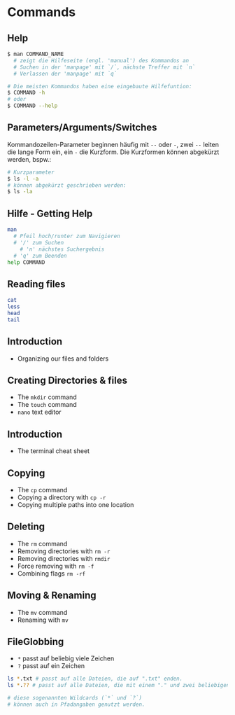 # Commands

## Help
```bash
$ man COMMAND_NAME 
  # zeigt die Hilfeseite (engl. 'manual') des Kommandos an
  # Suchen in der 'manpage' mit `/`, nächste Treffer mit `n`
  # Verlassen der 'manpage' mit `q`

# Die meisten Kommandos haben eine eingebaute Hilfefuntion:
$ COMMAND -h
# oder
$ COMMAND --help
```

## Parameters/Arguments/Switches

Kommandozeilen-Parameter beginnen häufig mit `--` oder `-`, zwei `--` leiten die lange Form ein, ein `-` die Kurzform. Die Kurzformen können abgekürzt werden, bspw.:

```bash
# Kurzparameter
$ ls -l -a
# können abgekürzt geschrieben werden:
$ ls -la
```

## Hilfe - Getting Help
```bash
man
  # Pfeil hoch/runter zum Navigieren
  # '/' zum Suchen
    # 'n' nächstes Suchergebnis
  # 'q' zum Beenden
help COMMAND
```

## Reading files
```bash
cat
less
head
tail
```

## Introduction
- Organizing our files and folders

## Creating Directories & files
- The `mkdir` command
- The `touch` command
- `nano` text editor

## Introduction
- The terminal cheat sheet

## Copying
- The `cp` command
- Copying a directory with `cp -r`
- Copying multiple paths into one location

## Deleting
- The `rm` command
- Removing directories with `rm -r`
- Removing directories with `rmdir`
- Force removing with `rm -f`
- Combining flags `rm -rf`

## Moving & Renaming
- The `mv` command
- Renaming with `mv`

## FileGlobbing 
- `*` passt auf beliebig viele Zeichen
- `?` passt auf ein Zeichen
```bash
ls *.txt # passt auf alle Dateien, die auf ".txt" enden.
ls *.?? # passt auf alle Dateien, die mit einem "." und zwei beliebigen Zeichen enden

# diese sogenannten Wildcards (`*` und `?`) 
# können auch in Pfadangaben genutzt werden.
```
